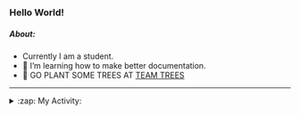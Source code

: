 ### Hello World!

##### About:
- Currently I am a student.
- 🌱 I’m learning how to make better documentation.
- 🌱 GO PLANT SOME TREES AT [TEAM TREES](https://teamtrees.org/)

---
<details>
  <summary>:zap: My Activity:</summary>
  
<!--START_SECTION:waka-->
![Code Time](http://img.shields.io/badge/Code%20Time-1%2C218%20hrs%2039%20mins-blue)

**I'm a Night 🦉** 

```text
🌞 Morning                1926 commits        ███░░░░░░░░░░░░░░░░░░░░░░   10.16 % 
🌆 Daytime                6419 commits        ████████░░░░░░░░░░░░░░░░░   33.88 % 
🌃 Evening                5437 commits        ███████░░░░░░░░░░░░░░░░░░   28.69 % 
🌙 Night                  5166 commits        ███████░░░░░░░░░░░░░░░░░░   27.26 % 
```
📅 **I'm Most Productive on Wednesday** 

```text
Monday                   2649 commits        ███░░░░░░░░░░░░░░░░░░░░░░   13.98 % 
Tuesday                  2594 commits        ███░░░░░░░░░░░░░░░░░░░░░░   13.69 % 
Wednesday                4446 commits        ██████░░░░░░░░░░░░░░░░░░░   23.46 % 
Thursday                 2467 commits        ███░░░░░░░░░░░░░░░░░░░░░░   13.02 % 
Friday                   2000 commits        ███░░░░░░░░░░░░░░░░░░░░░░   10.56 % 
Saturday                 1640 commits        ██░░░░░░░░░░░░░░░░░░░░░░░   08.66 % 
Sunday                   3152 commits        ████░░░░░░░░░░░░░░░░░░░░░   16.64 % 
```


📊 **This Week I Spent My Time On** 

```text
🔥 Editors: 
VS Code                  12 hrs 51 mins      ██████████████████████░░░   86.57 % 
Android Studio           1 hr 52 mins        ███░░░░░░░░░░░░░░░░░░░░░░   12.64 % 
IntelliJ                 7 mins              ░░░░░░░░░░░░░░░░░░░░░░░░░   00.79 % 

🐱‍💻 Projects: 
chacha-chaudhary-web     5 hrs 46 mins       ██████████░░░░░░░░░░░░░░░   38.84 % 
dev-pro-tips-bot         2 hrs 40 mins       █████░░░░░░░░░░░░░░░░░░░░   18.01 % 
py-series                1 hr 33 mins        ███░░░░░░░░░░░░░░░░░░░░░░   10.48 % 
namami-gange-chatbot     1 hr 27 mins        ██░░░░░░░░░░░░░░░░░░░░░░░   09.84 % 
weLoveHacktoberfest      1 hr 23 mins        ██░░░░░░░░░░░░░░░░░░░░░░░   09.40 % 
```


 Last Updated on 02/10/2023 09:10:29 UTC
<!--END_SECTION:waka-->
</details>

